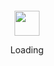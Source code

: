 <div align="center">
	<br>
	<br>
	<br>
	<br>
	<img src="https://enterprise.github.com/assets/spinners/octocat-spinner-128-26a44333917854c6794d55eac947b1277fced54f1f60c5df5d93431db8753bc5.gif" width="40" height="40">
	<p>Loading</p>
	<br>
	<br>
	<br>
	<br>
</div>
